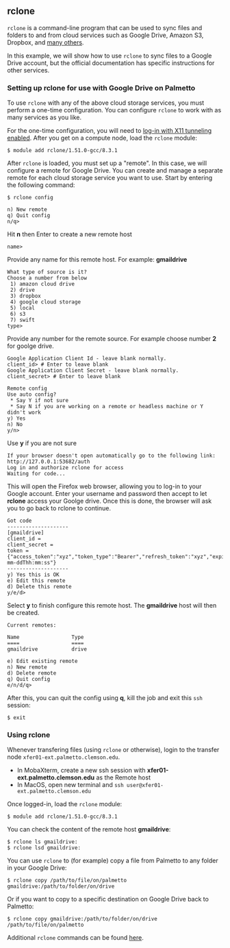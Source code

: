 ## rclone


`rclone` is a command-line program that can be used
to sync files and folders to and from cloud services
such as Google Drive, Amazon S3, Dropbox, and [many others](http://rclone.org/).

In this example,
we will show how to use `rclone` to sync files to a Google Drive account,
but the official documentation has specific instructions for other services.

### Setting up rclone for use with Google Drive on Palmetto

To use `rclone` with any of the above cloud storage services,
you must perform a one-time configuration.
You can configure `rclone` to work with as many services as you like.

For the one-time configuration, you will need to
[log-in with X11 tunneling enabled](https://www.palmetto.clemson.edu/palmetto/basic/x11_tunneling/).
After you get on a compute node, load the `rclone` module:

~~~
$ module add rclone/1.51.0-gcc/8.3.1
~~~

After `rclone` is loaded, you must set up a "remote". In this case,
we will configure a remote for Google Drive. You can create and manage a separate
remote for each cloud storage service you want to use.
Start by entering the following command:

~~~
$ rclone config

n) New remote
q) Quit config
n/q>
~~~

Hit **n** then Enter to create a new remote host

```
name>
```

Provide any name for this remote host. For example: **gmaildrive**

```
What type of source is it?
Choose a number from below
 1) amazon cloud drive
 2) drive
 3) dropbox
 4) google cloud storage
 5) local
 6) s3
 7) swift
type>
```

Provide any number for the remote source. For example choose number **2** for goolge drive.

```
Google Application Client Id - leave blank normally.
client_id> # Enter to leave blank
Google Application Client Secret - leave blank normally.
client_secret> # Enter to leave blank

Remote config
Use auto config?
 * Say Y if not sure
 * Say N if you are working on a remote or headless machine or Y didn't work
y) Yes
n) No
y/n>
```

Use **y** if you are not sure

```
If your browser doesn't open automatically go to the following link: http://127.0.0.1:53682/auth
Log in and authorize rclone for access
Waiting for code...
```

This will open the Firefox web browser, allowing you to log-in to your Google account.
Enter your username and password then accept to let **rclone** access your Goolge drive.
Once this is done, the browser will ask you to go back to rclone to continue.

```
Got code
--------------------
[gmaildrive]
client_id =
client_secret =
token = {"access_token":"xyz","token_type":"Bearer","refresh_token":"xyz","expiry":"yyyy-mm-ddThh:mm:ss"}
--------------------
y) Yes this is OK
e) Edit this remote
d) Delete this remote
y/e/d>
```

Select **y** to finish configure this remote host.
The **gmaildrive** host will then be created.

```
Current remotes:

Name                 Type
====                 ====
gmaildrive           drive

e) Edit existing remote
n) New remote
d) Delete remote
q) Quit config
e/n/d/q>
```

After this, you can quit the config using **q**, kill the job and exit this `ssh` session:

~~~
$ exit
~~~

### Using rclone

Whenever transfering files (using `rclone` or otherwise), login to the transfer node `xfer01-ext.palmetto.clemson.edu`.

- In MobaXterm, create a new ssh session with **xfer01-ext.palmetto.clemson.edu** as the Remote host
- In MacOS, open new terminal and `ssh user@xfer01-ext.palmetto.clemson.edu`

Once logged-in, load the `rclone` module:

~~~
$ module add rclone/1.51.0-gcc/8.3.1
~~~

You can check the content of the remote host **gmaildrive**:

```
$ rclone ls gmaildrive:
$ rclone lsd gmaildrive:
```

You can use `rclone` to (for example) copy a file from Palmetto to any folder in your Google Drive:

~~~
$ rclone copy /path/to/file/on/palmetto gmaildrive:/path/to/folder/on/drive
~~~

Or if you want to copy to a specific destination on Google Drive back to Palmetto:

~~~
$ rclone copy gmaildrive:/path/to/folder/on/drive /path/to/file/on/palmetto
~~~

Additional `rclone` commands can be found [here](http://rclone.org/docs/).
